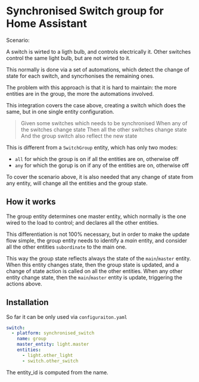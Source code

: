 # Synchronised Switch group for Home Assistant

Scenario:

A switch is wirted to a ligth bulb, and controls electrically it.
Other switches control the same light bulb, but are not wirted to it.

This normally is done via a set of automations, which detect the change of state for each switch, and syncrhonises the remaining ones.

The problem with this approach is that it is hard to maintain: the more entities are in the group, the more the automations involved.

This integration covers the case above, creating a switch which does the same, but in one single entity configuration.

> Given some switches which needs to be synchronised
> When any of the switches change state
> Then all the other switches change state
> And the group switch also reflect the new state


This is different from a `SwitchGroup` entity, which has only two modes:
- `all` for which the group is on if all the entities are on, otherwise off
- `any` for which the gorup is on if any of the entities are on, otherwise off

To cover the scenario above, it is also needed that any change of state from any entity, will change all the entities and the group state.

## How it works

The group entity determines one master entity, which normally is the one wired to the load to control; and declares all the other entities.

This differentiation is not 100% necessary, but in order to make the update flow simple, the group entity needs to identify a _main_ entity, 
and consider all the other entities `subordinate` to the main one.

This way the group state reflects always the state of the `main`/`master` entity.
When this entity changes state, then the group state is updated, and a change of state action is called on all the other entities.
When any other entity change state, then the `main`/`master` entity is update, triggering the actions above.


## Installation

So far it can be only used via `configuraiton.yaml`

```yaml
switch:
  - platform: synchronised_switch
    name: group
    master_entity: light.master
    entities:
      - light.other_light
      - switch.other_switch
```

The entity_id is computed from the name.